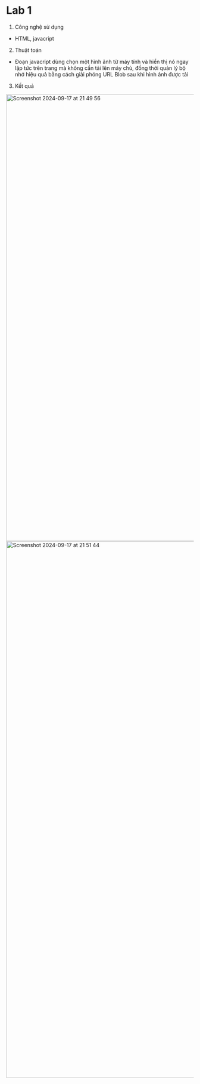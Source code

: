 # Lab 1
1. Công nghệ sử dụng
- HTML, javacript
2. Thuật toán
- Đoạn javacript dùng chọn một hình ảnh từ máy tính và hiển thị nó ngay lập tức trên trang mà không cần tải lên máy chủ, đồng thời quản lý bộ nhớ hiệu quả bằng cách giải phóng URL Blob sau khi hình ảnh được tải
3. Kết quả
<img width="1197" alt="Screenshot 2024-09-17 at 21 49 56" src="https://github.com/user-attachments/assets/3656f094-9bd1-46b5-91ff-76e081db8ad4">
<img width="1438" alt="Screenshot 2024-09-17 at 21 51 44" src="https://github.com/user-attachments/assets/fa616888-3294-4913-ae8a-e2031fe9ea4d">
